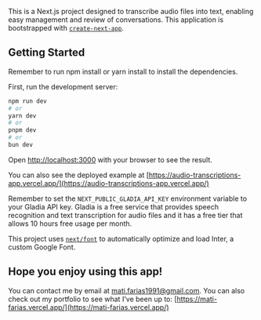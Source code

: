This is a Next.js project designed to transcribe audio files into text, enabling easy management and review of conversations. This application is bootstrapped with [`create-next-app`](https://github.com/vercel/next.js/tree/canary/packages/create-next-app).

## Getting Started

Remember to run npm install or yarn install to install the dependencies.

First, run the development server:

```bash
npm run dev
# or
yarn dev
# or
pnpm dev
# or
bun dev
```

Open [http://localhost:3000](http://localhost:3000) with your browser to see the result.


You can also see the deployed example at [https://audio-transcriptions-app.vercel.app/](https://audio-transcriptions-app.vercel.app/)

Remember to set the `NEXT_PUBLIC_GLADIA_API_KEY` environment variable to your Gladia API key. Gladia is a free service that provides speech recognition and text transcription for audio files and it has a free tier that allows 10 hours free usage per month.


This project uses [`next/font`](https://nextjs.org/docs/basic-features/font-optimization) to automatically optimize and load Inter, a custom Google Font.


## Hope you enjoy using this app!

You can contact me by email at [mati.farias1991@gmail.com](mailto:mati.farias1991@gmail.com). You can also check out my portfolio to see what I've been up to: [https://mati-farias.vercel.app/](https://mati-farias.vercel.app/)
